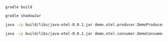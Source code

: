 

```shell
gradle build
```

```sh
gradle shadowJar
```

```sh
java -cp build/libs/java-otel-0.0.1.jar demo.otel.producer.DemoProducer build/resources/main/kafka.properties
```

```sh
java -cp build/libs/java-otel-0.0.1.jar demo.otel.consumer.DemoConsumer build/resources/main/kafka.properties
```